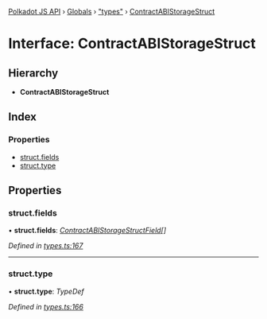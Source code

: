 [Polkadot JS API](../README.md) › [Globals](../globals.md) › ["types"](../modules/_types_.md) › [ContractABIStorageStruct](_types_.contractabistoragestruct.md)

# Interface: ContractABIStorageStruct

## Hierarchy

* **ContractABIStorageStruct**

## Index

### Properties

* [struct.fields](_types_.contractabistoragestruct.md#struct.fields)
* [struct.type](_types_.contractabistoragestruct.md#struct.type)

## Properties

###  struct.fields

• **struct.fields**: *[ContractABIStorageStructField](_types_.contractabistoragestructfield.md)[]*

*Defined in [types.ts:167](https://github.com/polkadot-js/api/blob/479c742471/packages/api-contract/src/types.ts#L167)*

___

###  struct.type

• **struct.type**: *TypeDef*

*Defined in [types.ts:166](https://github.com/polkadot-js/api/blob/479c742471/packages/api-contract/src/types.ts#L166)*
